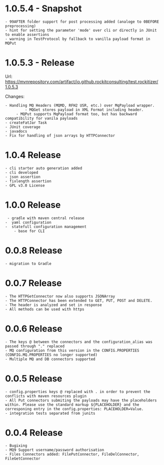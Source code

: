 # 1.0.5.4 - Snapshot 
	- 99AFTER folder support for post processing added (analoge to 0BEFORE preprocessing)
	- hint for setting the parameter 'mode' over cli or directly in JUnit to enable assertions
	- warning in TestProtocol by fallback to vanilla payload format in MQPut

# 1.0.5.3 - Release

Url: https://mvnrepository.com/artifact/io.github.rockitconsulting/test.rockitizer/1.0.5.3

Changes:

    - Handling MQ Headers (MQMD, RFH2 USR, etc.) over MqPayload wrapper. 
	         - MQGet stores payload in XML Format including header. 
		 - MQPut supports MqPayload format too, but has backward compatibility for vanila payloads
    - createFatJar Task 
    - JUnit coverage
    - javadocs
    - Fix for handling of json arrays by HTTPConnector

# 1.0.4 Release
	- cli starter auto generation added
	- cli developed
	- json assertion 
	- fixlength assertion
	- GPL v3.0 License
	
# 1.0.0 Release
 	 - gradle with maven central release
	-  yaml configuration
	-  statefull configuration management
        - base for CLI
# 0.0.8 Release
	- migration to Gradle

# 0.0.7 Release
	- The HTTPGetConnector now also supports JSONArray
	- The HTTPConnector has been extended to GET, PUT, POST and DELETE.
	- The header is analyzed and set in response
	- All methods can be used with https
	
# 0.0.6 Release  
	- The keys @ between the connectors and the configuration_alias was passed through "." replaced
	- MQ configuration from this version in the CONFIG.PROPERTIES (CONFIG.MQ.PROPERTIES no longer supported)
	- Multiple MQ and DB connectors supported
	
# 0.0.5 Release   
	- config.properties keys @ replaced with . in order to prevent the conflicts with maven resources plugin
	- All Put connectors submiting the payloads may have the placeholders within. Please use the standard markup ${PLACEHOLDER} and the corresponing entry in the config.properties: PLACEHOLDER=Value.
	- integration tests separated from junits   

# 0.0.4 Release   
	- Bugixing
	- MQ9 Support username/password authorisation 
	- Files Connectors added: FilePutConnector, FileDelConnector, FileGetConnector

